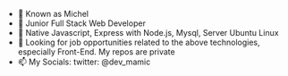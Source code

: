 - 👋 Known as Michel
- 👀 Junior Full  Stack Web Developer
- 🌱 Native Javascript, Express with Node.js, Mysql, Server Ubuntu Linux
- 💞️ Looking for job opportunities related to the above technologies, especially Front-End. My repos are private
- 📫 My Socials: twitter: @dev_mamic

<!---
mamicdev/info is a ✨ special ✨ repository because its `README.md` (this file) appears on your GitHub profile.
You can click the Preview link to take a look at your changes.
--->
